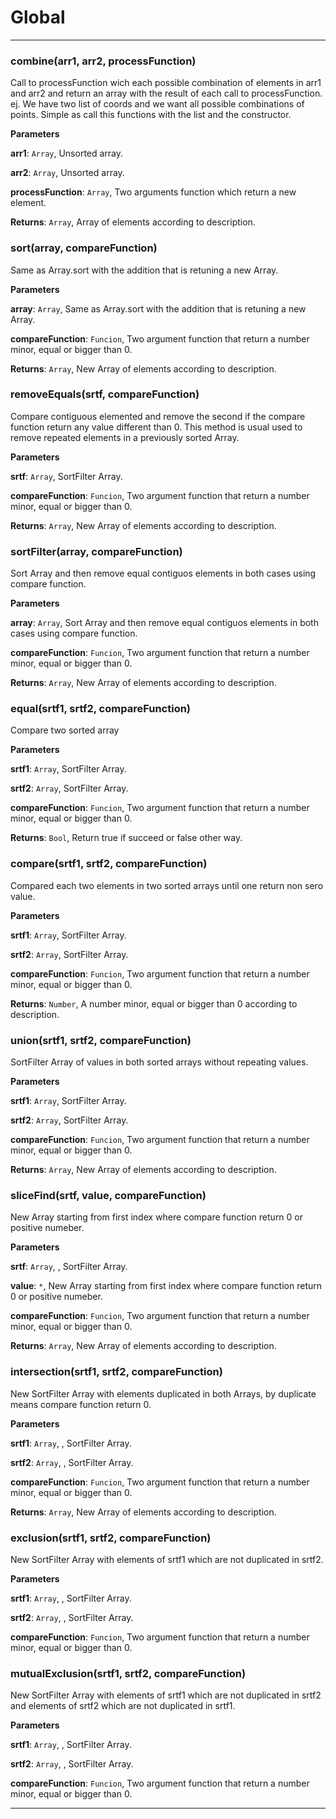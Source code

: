 # Global





* * *

### combine(arr1, arr2, processFunction) 

Call to processFunction wich each possible combination of elements in arr1 and arr2
and return an array with the result of each call to processFunction. ej. We have two list of coords and
we want all possible combinations of points. Simple as call this functions with the list and the constructor.

**Parameters**

**arr1**: `Array`, Unsorted array.

**arr2**: `Array`, Unsorted array.

**processFunction**: `Array`, Two arguments function which return a new element.

**Returns**: `Array`, Array of elements according to description.


### sort(array, compareFunction) 

Same as Array.sort with the addition that is retuning a new Array.

**Parameters**

**array**: `Array`, Same as Array.sort with the addition that is retuning a new Array.

**compareFunction**: `Funcion`, Two argument function that return a number minor, equal or bigger than 0.

**Returns**: `Array`, New Array of elements according to description.


### removeEquals(srtf, compareFunction) 

Compare contiguous elemented and remove the second if the compare function return any
value different than 0.
This method is usual used to remove repeated elements in a previously sorted Array.

**Parameters**

**srtf**: `Array`, SortFilter Array.

**compareFunction**: `Funcion`, Two argument function that return a number minor, equal or bigger than 0.

**Returns**: `Array`, New Array of elements according to description.


### sortFilter(array, compareFunction) 

Sort Array and then remove equal contiguos elements in both cases using compare function.

**Parameters**

**array**: `Array`, Sort Array and then remove equal contiguos elements in both cases using compare function.

**compareFunction**: `Funcion`, Two argument function that return a number minor, equal or bigger than 0.

**Returns**: `Array`, New Array of elements according to description.


### equal(srtf1, srtf2, compareFunction) 

Compare two sorted array

**Parameters**

**srtf1**: `Array`, SortFilter Array.

**srtf2**: `Array`, SortFilter Array.

**compareFunction**: `Funcion`, Two argument function that return a number minor, equal or bigger than 0.

**Returns**: `Bool`, Return true if succeed or false other way.


### compare(srtf1, srtf2, compareFunction) 

Compared each two elements in two sorted arrays until one return non sero value.

**Parameters**

**srtf1**: `Array`, SortFilter Array.

**srtf2**: `Array`, SortFilter Array.

**compareFunction**: `Funcion`, Two argument function that return a number minor, equal or bigger than 0.

**Returns**: `Number`, A number minor, equal or bigger than 0 according to description.


### union(srtf1, srtf2, compareFunction) 

SortFilter Array of values in both sorted arrays without repeating values.

**Parameters**

**srtf1**: `Array`, SortFilter Array.

**srtf2**: `Array`, SortFilter Array.

**compareFunction**: `Funcion`, Two argument function that return a number minor, equal or bigger than 0.

**Returns**: `Array`, New Array of elements according to description.


### sliceFind(srtf, value, compareFunction) 

New Array starting from first index where compare function return 0 or positive numeber.

**Parameters**

**srtf**: `Array`, , SortFilter Array.

**value**: `*`, New Array starting from first index where compare function return 0 or positive numeber.

**compareFunction**: `Funcion`, Two argument function that return a number minor, equal or bigger than 0.

**Returns**: `Array`, New Array of elements according to description.


### intersection(srtf1, srtf2, compareFunction) 

New SortFilter Array with elements duplicated in both Arrays, by duplicate means compare function return 0.

**Parameters**

**srtf1**: `Array`, , SortFilter Array.

**srtf2**: `Array`, , SortFilter Array.

**compareFunction**: `Funcion`, Two argument function that return a number minor, equal or bigger than 0.

**Returns**: `Array`, New Array of elements according to description.


### exclusion(srtf1, srtf2, compareFunction) 

New SortFilter Array with elements of srtf1 which are not duplicated in srtf2.

**Parameters**

**srtf1**: `Array`, , SortFilter Array.

**srtf2**: `Array`, , SortFilter Array.

**compareFunction**: `Funcion`, Two argument function that return a number minor, equal or bigger than 0.



### mutualExclusion(srtf1, srtf2, compareFunction) 

New SortFilter Array with elements of srtf1 which are not duplicated in srtf2
and elements of srtf2 which are not duplicated in srtf1.

**Parameters**

**srtf1**: `Array`, , SortFilter Array.

**srtf2**: `Array`, , SortFilter Array.

**compareFunction**: `Funcion`, Two argument function that return a number minor, equal or bigger than 0.




* * *










